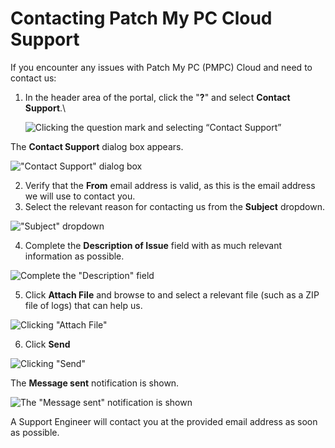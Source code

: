 # Contacting Patch My PC Cloud Support

If you encounter any issues with Patch My PC (PMPC) Cloud and need to contact us:

1.  In the header area of the portal, click the "**?**" and select **Contact Support**.\


    ![Clicking the question mark and selecting “Contact Support”](/_images/image%20%28766%29.png "Clicking the question mark and selecting \"Contact Support\"")



The **Contact Support** dialog box appears.

![&#x22;Contact Support&#x22; dialog box](/_images/image%20%28104%29.png "&#x22;Contact Support&#x22; dialog box")

2. Verify that the **From** email address is valid, as this is the email address we will use to contact you.
3. Select the relevant reason for contacting us from the **Subject** dropdown.

![&#x22;Subject&#x22; dropdown](/_images/image%20%282565%29.png "&#x22;Subject&#x22; dropdown")

4. Complete the **Description of Issue** field with as much relevant information as possible.

![Complete the &#x22;Description&#x22; field](/_images/image%20%28106%29.png "Complete the &#x22;Description&#x22; field")

5. Click **Attach File** and browse to and select a relevant file (such as a ZIP file of logs) that can help us.

![Clicking &#x22;Attach File&#x22;](/_images/image%20%28107%29.png "Clicking &#x22;Attach File&#x22;")

6. Click **Send**

![Clicking &#x22;Send&#x22;](/_images/image%20%28109%29.png "Clicking &#x22;Send&#x22;")

The **Message sent** notification is shown.

![The &#x22;Message sent&#x22; notification is shown](/_images/image%20%28110%29.png "The &#x22;Message sent&#x22; notification is shown")

A Support Engineer will contact you at the provided email address as soon as possible.
